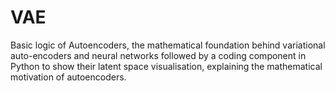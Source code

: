 # VAE

Basic logic of Autoencoders, the mathematical foundation behind variational auto-encoders and neural networks followed by a coding component in Python to show their latent space visualisation, explaining the mathematical motivation of autoencoders.

